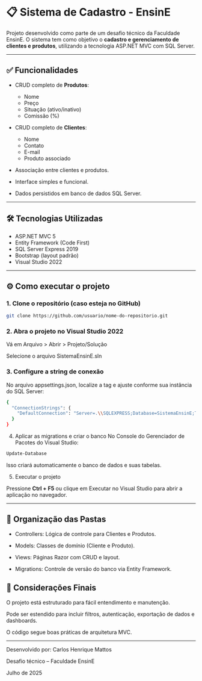 # 📋 Sistema de Cadastro - EnsinE

Projeto desenvolvido como parte de um desafio técnico da Faculdade EnsinE. O sistema tem como objetivo o **cadastro e gerenciamento de clientes e produtos**, utilizando a tecnologia ASP.NET MVC com SQL Server.

---

## ✅ Funcionalidades

- CRUD completo de **Produtos**:
  - Nome
  - Preço
  - Situação (ativo/inativo)
  - Comissão (%)

- CRUD completo de **Clientes**:
  - Nome
  - Contato
  - E-mail
  - Produto associado

- Associação entre clientes e produtos.
- Interface simples e funcional.
- Dados persistidos em banco de dados SQL Server.

---

## 🛠️ Tecnologias Utilizadas

- ASP.NET MVC 5
- Entity Framework (Code First)
- SQL Server Express 2019
- Bootstrap (layout padrão)
- Visual Studio 2022

---

## ⚙️ Como executar o projeto

### 1. Clone o repositório (caso esteja no GitHub)
```bash
git clone https://github.com/usuario/nome-do-repositorio.git
```

### 2. Abra o projeto no Visual Studio 2022
Vá em Arquivo > Abrir > Projeto/Solução

Selecione o arquivo SistemaEnsinE.sln

### 3. Configure a string de conexão
No arquivo appsettings.json, localize a tag <connectionStrings> e ajuste conforme sua instância do SQL Server:

```bash
{
  "ConnectionStrings": {
    "DefaultConnection": "Server=.\\SQLEXPRESS;Database=SistemaEnsinE;Trusted_Connection=True;TrustServerCertificate=True;"
  }
}
```

4. Aplicar as migrations e criar o banco
No Console do Gerenciador de Pacotes do Visual Studio:

```bash
Update-Database
```

Isso criará automaticamente o banco de dados e suas tabelas.

5. Executar o projeto

Pressione **Ctrl + F5** ou clique em Executar no Visual Studio para abrir a aplicação no navegador.

---

## 📎 Organização das Pastas

* Controllers: Lógica de controle para Clientes e Produtos.

* Models: Classes de domínio (Cliente e Produto).

* Views: Páginas Razor com CRUD e layout.

* Migrations: Controle de versão do banco via Entity Framework.

## 🧾 Considerações Finais

O projeto está estruturado para fácil entendimento e manutenção.

Pode ser estendido para incluir filtros, autenticação, exportação de dados e dashboards.

O código segue boas práticas de arquitetura MVC.

---

Desenvolvido por: Carlos Henrique Mattos

Desafio técnico – Faculdade EnsinE

Julho de 2025
